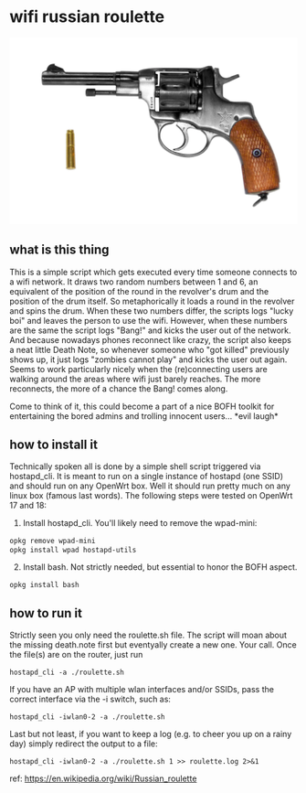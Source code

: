 # wifi russian roulette
![Nagant M1895 revolver](https://github.com/awk0324/wifi-russian-roulette/blob/master/Nagant_Revolver.jpg)


## what is this thing ##
This is a simple script which gets executed every time someone connects to a wifi network. It draws two random numbers between 1 and 6, an equivalent of the position of the round in the revolver's drum and the position of the drum itself. So metaphorically it loads a round in the revolver and spins the drum. When these two numbers differ, the scripts logs "lucky boi" and leaves the person to use the wifi. However, when these numbers are the same the script logs "Bang!" and kicks the user out of the network. And because nowadays phones reconnect like crazy, the script also keeps a neat little Death Note, so whenever someone who "got killed" previously shows up, it just logs "zombies cannot play" and kicks the user out again. Seems to work particularly nicely when the (re)connecting users are walking around the areas where wifi just barely reaches. The more reconnects, the more of a chance the Bang! comes along. 

Come to think of it, this could become a part of a nice BOFH toolkit for entertaining the bored admins and trolling innocent users...  &ast;evil laugh&ast;

## how to install it ##
Technically spoken all is done by a simple shell script triggered via hostapd_cli. It is meant to run on a single instance of hostapd (one SSID) and should run on any OpenWrt box. Well it should run pretty much on any linux box (famous last words). The following steps were tested on OpenWrt 17 and 18:
1) Install hostapd_cli. You'll likely need to remove the wpad-mini:
```
opkg remove wpad-mini
opkg install wpad hostapd-utils
```
2) Install bash. Not strictly needed, but essential to honor the BOFH aspect.
```
opkg install bash
```
## how to run it ##
Strictly seen you only need the roulette.sh file. The script will moan about the missing death.note first but eventyally create a new one. Your call. Once the file(s) are on the router, just run 
````
hostapd_cli -a ./roulette.sh
````
If you have an AP with multiple wlan interfaces and/or SSIDs, pass the correct interface via the -i switch, such as:
````
hostapd_cli -iwlan0-2 -a ./roulette.sh
````
Last but not least, if you want to keep a log (e.g. to cheer you up on a rainy day) simply redirect the output to a file:
````
hostapd_cli -iwlan0-2 -a ./roulette.sh 1 >> roulette.log 2>&1
````

ref: https://en.wikipedia.org/wiki/Russian_roulette
